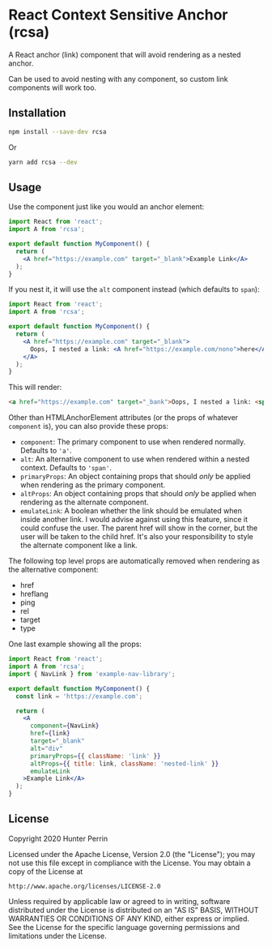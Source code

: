 # React Context Sensitive Anchor (rcsa)

A React anchor (link) component that will avoid rendering as a nested anchor.

Can be used to avoid nesting with any component, so custom link components will work too.

## Installation

```sh
npm install --save-dev rcsa
```

Or

```sh
yarn add rcsa --dev
```

## Usage

Use the component just like you would an anchor element:

```jsx
import React from 'react';
import A from 'rcsa';

export default function MyComponent() {
  return (
    <A href="https://example.com" target="_blank">Example Link</A>
  );
}
```

If you nest it, it will use the `alt` component instead (which defaults to `span`):

```jsx
import React from 'react';
import A from 'rcsa';

export default function MyComponent() {
  return (
    <A href="https://example.com" target="_blank">
      Oops, I nested a link: <A href="https://example.com/nono">here</A>.
    </A>
  );
}
```

This will render:

```html
<a href="https://example.com" target="_bank">Oops, I nested a link: <span>here</span>.</a>
```

Other than HTMLAnchorElement attributes (or the props of whatever `component` is), you can also provide these props:

* `component`: The primary component to use when rendered normally. Defaults to `'a'`.
* `alt`: An alternative component to use when rendered within a nested context. Defaults to `'span'`.
* `primaryProps`: An object containing props that should *only* be applied when rendering as the primary component.
* `altProps`: An object containing props that should *only* be applied when rendering as the alternate component.
* `emulateLink`: A boolean whether the link should be emulated when inside another link. I would advise against using this feature, since it could confuse the user. The parent href will show in the corner, but the user will be taken to the child href. It's also your responsibility to style the alternate component like a link.

The following top level props are automatically removed when rendering as the alternative component:

* href
* hreflang
* ping
* rel
* target
* type

One last example showing all the props:

```jsx
import React from 'react';
import A from 'rcsa';
import { NavLink } from 'example-nav-library';

export default function MyComponent() {
  const link = 'https://example.com';

  return (
    <A
      component={NavLink}
      href={link}
      target="_blank"
      alt="div"
      primaryProps={{ className: 'link' }}
      altProps={{ title: link, className: 'nested-link' }}
      emulateLink
    >Example Link</A>
  );
}
```

## License

Copyright 2020 Hunter Perrin

Licensed under the Apache License, Version 2.0 (the "License");
you may not use this file except in compliance with the License.
You may obtain a copy of the License at

    http://www.apache.org/licenses/LICENSE-2.0

Unless required by applicable law or agreed to in writing, software
distributed under the License is distributed on an "AS IS" BASIS,
WITHOUT WARRANTIES OR CONDITIONS OF ANY KIND, either express or implied.
See the License for the specific language governing permissions and
limitations under the License.